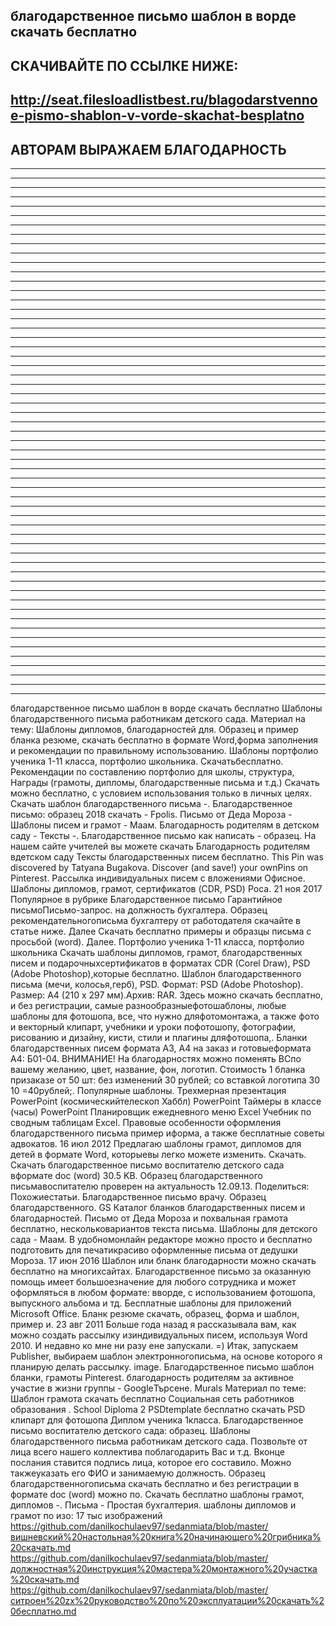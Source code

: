 благодарственное письмо шаблон в ворде скачать бесплатно
--------------------------------------------------
СКАЧИВАЙТЕ ПО ССЫЛКЕ НИЖЕ:
--------------------------------------------------
http://seat.filesloadlistbest.ru/blagodarstvennoe-pismo-shablon-v-vorde-skachat-besplatno
--------------------------------------------------
АВТОРАМ ВЫРАЖАЕМ БЛАГОДАРНОСТЬ
--------------------------------------------------
--------------------------------------------------
--------------------------------------------------
--------------------------------------------------
--------------------------------------------------
--------------------------------------------------
--------------------------------------------------
--------------------------------------------------
--------------------------------------------------
--------------------------------------------------
--------------------------------------------------
--------------------------------------------------
--------------------------------------------------
--------------------------------------------------
--------------------------------------------------
--------------------------------------------------
--------------------------------------------------
--------------------------------------------------
--------------------------------------------------
--------------------------------------------------
--------------------------------------------------
--------------------------------------------------
--------------------------------------------------
--------------------------------------------------
--------------------------------------------------
--------------------------------------------------
--------------------------------------------------
--------------------------------------------------
--------------------------------------------------
--------------------------------------------------
--------------------------------------------------
--------------------------------------------------
--------------------------------------------------
--------------------------------------------------
--------------------------------------------------
--------------------------------------------------
--------------------------------------------------
--------------------------------------------------
--------------------------------------------------
--------------------------------------------------
--------------------------------------------------
--------------------------------------------------
--------------------------------------------------
--------------------------------------------------
--------------------------------------------------
--------------------------------------------------
--------------------------------------------------
--------------------------------------------------
--------------------------------------------------
--------------------------------------------------
--------------------------------------------------
--------------------------------------------------
--------------------------------------------------
--------------------------------------------------
--------------------------------------------------
--------------------------------------------------
--------------------------------------------------
--------------------------------------------------
благодарственное письмо шаблон в ворде скачать бесплатно Шаблоны благодарственного письма работникам детского сада. Материал на тему: Шаблоны дипломов, благодарностей для. Образец и пример бланка резюме, скачать бесплатно в формате Word,форма заполнения и рекомендации по правильному использованию. Шаблоны портфолио ученика 1-11 класса, портфолио школьника. Скачатьбесплатно. Рекомендации по составлению портфолио для школы, структура, Награды (грамоты, дипломы, благодарственные письма и т.д.) Скачать можно бесплатно, с условием использования только в личных целях. Скачать шаблон благодарственного письма -. Благодарственное письмо: образец 2018 скачать - Fpolis. Письмо от Деда Мороза - Шаблоны писем и грамот  - Маам. Благодарность родителям в детском саду - Тексты  -. Благодарственное письмо как написать - образец. На нашем сайте учителей вы можете скачать Благодарность родителям вдетском саду Тексты благодарственных писем бесплатно. This Pin was discovered by Tatyana Bugakova. Discover (and save!) your ownPins on Pinterest. Рассылка индивидуальных писем с вложениями  Офисное. Шаблоны дипломов, грамот, сертификатов (CDR, PSD)  Роса. 21 ноя 2017  Популярное в рубрике Благодарственное письмо Гарантийное письмоПисьмо-запрос.  на должность бухгалтера. Образец рекомендательногописьма бухгалтеру от работодателя скачайте в статье ниже. Далее Скачать бесплатно примеры и образцы письма с просьбой (word). Далее. Портфолио ученика 1-11 класса, портфолио школьника
Скачать шаблоны дипломов, грамот, благодарственных писем и подарочныхсертификатов в форматах CDR (Corel Draw), PSD (Adobe Photoshop),которые  бесплатно. Шаблон благодарственного письма (мечи, колосья,герб), PSD. Формат: PSD (Adobe Photoshop). Размер: А4 (210 х 297 мм).Архив: RAR. Здесь можно скачать бесплатно, и без регистрации, самые разнообразныефотошаблоны, любые шаблоны для фотошопа, все, что нужно дляфотомонтажа, а также фото и векторный клипарт, учебники и уроки пофотошопу, фотографии, рисованию и дизайну, кисти, стили и плагины дляфотошопа,. Бланки благодарственных писем формата А3, А4 на заказ и готовыеформата А4: Б01-04. ВНИМАНИЕ! На благодарностях можно поменять ВСпо вашему желанию, цвет, название, фон, логотип. Стоимость 1 бланка призаказе от 50 шт: без изменений 30 рублей; со вставкой логотипа 30  10 =40рублей;. Популярные шаблоны. Трехмерная презентация PowerPoint (космическийтелескоп Хаббл) PowerPoint  Таймеры в классе (часы) PowerPoint Планировщик ежедневного меню Excel  Учебник по сводным таблицам Excel. Правовые особенности оформления благодарственного письма пример иформа, а также бесплатные советы адвокатов. 16 июл 2012  Предлагаю шаблоны грамот, дипломов для детей в формате Word, которыевы легко можете изменить. Скачать. Скачать благодарственное письмо воспитателю детского сада вформате doc (word) 30.5 KB. Образец благодарственного письмавоспитателю проверен на актуальность 12.09.13. Поделиться: Похожиестатьи. Благодарственное письмо врачу. Образец благодарственного. GS Каталог бланков благодарственных писем и благодарностей. Письмо от Деда Мороза и похвальная грамота бесплатно, нескольковариантов текста письма. Шаблоны для детского сада - Маам. В удобномонлайн редакторе можно просто и бесплатно подготовить для печатикрасиво оформленные письма от дедушки Мороза. 17 июн 2016  Шаблон или бланк благодарности можно скачать бесплатно на многихсайтах. Благодарственное письмо за оказанную помощь имеет большоезначение для любого сотрудника и может оформляться в любом формате: вворде, с использованием фотошопа, выпускного альбома и тд. Бесплатные шаблоны для приложений Microsoft Office. Бланк резюме скачать, образец, форма и шаблон, пример и. 23 авг 2011  Больше года назад я рассказывала вам, как можно создать рассылку изиндивидуальных писем, используя Word 2010. И недавно ко мне  ни разу ене запускали. =) Итак, запускаем Publisher, выбираем шаблон электронногописьма, на основе которого я планирую делать рассылку. image. Благодарственное письмо шаблон  бланки, грамоты  Pinterest. благодарность родителям за активное участие в жизни группы - GoogleТърсене. Murals  Материал по теме: Шаблон грамота  скачать бесплатно Социальная сеть работников образования . School Diploma 2 PSDtemplate  бесплатно скачать PSD клипарт для фотошопа Диплом ученика 1класса.
Благодарственное письмо воспитателю детского сада: образец. Шаблоны благодарственного письма работникам детского сада. Позвольте от лица всего нашего коллектива поблагодарить Вас и т.д. Вконце послания ставится подпись лица, которое его составило. Можно такжеуказать его ФИО и занимаемую должность. Образец благодарственногописьма скачать бесплатно и без регистрации в формате doc (word) можно по. Скачать бесплатно шаблоны грамот, дипломов  -. Письма - Простая бухгалтерия. шаблоны дипломов и грамот по изо: 17 тыс изображений
https://github.com/danilkochulaev97/sedanmiata/blob/master/вишневский%20настольная%20книга%20начинающего%20грибника%20скачать.md
https://github.com/danilkochulaev97/sedanmiata/blob/master/должностная%20инструкция%20мастера%20монтажного%20участка%20скачать.md
https://github.com/danilkochulaev97/sedanmiata/blob/master/ситроен%20zx%20руководство%20по%20эксплуатации%20скачать%20бесплатно.md